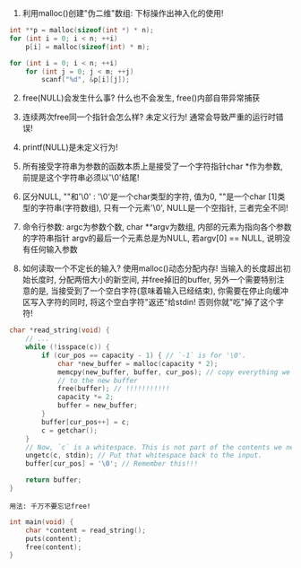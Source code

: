 1. 利用malloc()创建"伪二维"数组: 下标操作出神入化的使用!
```c 
int **p = malloc(sizeof(int *) * n);
for (int i = 0; i < n; ++i)
    p[i] = malloc(sizeof(int) * m);

for (int i = 0; i < n; ++i)
    for (int j = 0; j < m; ++j)
        scanf("%d", &p[i][j]);
```

2. free(NULL)会发生什么事? 什么也不会发生, free()内部自带异常捕获

3. 连续两次free同一个指针会怎么样? 未定义行为! 通常会导致严重的运行时错误!

4. printf(NULL)是未定义行为! 

5. 所有接受字符串为参数的函数本质上是接受了一个字符指针char *作为参数, 前提是这个字符串必须以'\0'结尾!

6. 区分NULL, ""和'\0' : '\0'是一个char类型的字符, 值为0, ""是一个char [1]类型的字符串(字符数组), 只有一个元素'\0', NULL是一个空指针, 三者完全不同!

7. 命令行参数: argc为参数个数, char **argv为数组, 内部的元素为指向各个参数的字符串指针
    argv的最后一个元素总是为NULL, 若argv[0] == NULL, 说明没有任何输入参数

8. 如何读取一个不定长的输入? 使用malloc()动态分配内存! 当输入的长度超出初始长度时, 分配两倍大小的新空间, 并free掉旧的buffer, 另外一个需要特别注意的是, 当接受到了一个空白字符(意味着输入已经结束), 你需要在停止向缓冲区写入字符的同时, 将这个空白字符"返还"给stdin! 否则你就"吃"掉了这个字符!
```c
char *read_string(void) {
    // ...
    while (!isspace(c)) {
        if (cur_pos == capacity - 1) { // `-1` is for '\0'.
            char *new_buffer = malloc(capacity * 2);
            memcpy(new_buffer, buffer, cur_pos); // copy everything we have stored
            // to the new buffer
            free(buffer); // !!!!!!!!!!!
            capacity *= 2;
            buffer = new_buffer;
        }
        buffer[cur_pos++] = c;
        c = getchar();
    }
    // Now, `c` is a whitespace. This is not part of the contents we need.
    ungetc(c, stdin); // Put that whitespace back to the input.
    buffer[cur_pos] = '\0'; // Remember this!!!

    return buffer;
}
```
    用法: 千万不要忘记free!
```c 
int main(void) {
    char *content = read_string();
    puts(content);
    free(content);
}
```
